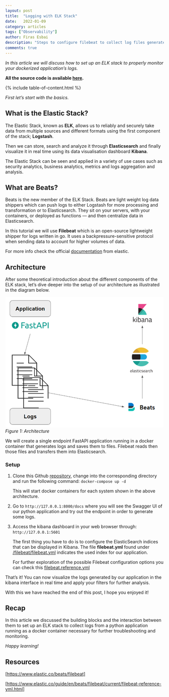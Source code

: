 ```yaml
---
layout: post
title:  "Logging with ELK Stack"
date:   2022-01-09
category: articles
tags: ["Observability"]
author: Firas Esbai
description: "Steps to configure filebeat to collect log files generated by python application running in docker container and saves them to elasticsearch"
comments: true
---
```


*In this article we will discuss how to set up an ELK stack to properly monitor your dockerized application’s logs.* 

**All the source code is available [here].**

{% include table-of-content.html %}

*First let’s start with the basics.*

## What is the Elastic Stack? ##

The Elastic Stack, known as **ELK**, allows us to reliably and securely take data from multiple sources and different formats using the first component of the stack; **Logstash**. 

Then we can store, search and analyze it through **Elasticsearch** and finally visualize it in real time using its data visualisation dashboard **Kibana**.   

The Elastic Stack can be seen and applied in a variety of use cases such as security analytics, business analytics, metrics and logs aggregation and analysis.  

## What are Beats? ##

Beats is the new member of the ELK Stack. Beats are light weight log data shippers which can push logs to either Logstash for more processing and transformation or to Elasticsearch.
They sit on your servers, with your containers, or deployed as functions — and then centralize data in Elasticsearch. 

In this tutorial we will use **Filebeat** which is an open-source lightweight shipper for logs written in go. 
It uses a backpressure-sensitive protocol when sending data to account for higher volumes of data.

For more info check the official [documentation] from elastic.  

## Architecture ##

After some theoretical introduction about the different components of the ELK stack, let’s dive deeper into the setup of our architecture as illustrated in the diagram below. 

![image](/assets/images/articles/5_logging_with_elk_stack.PNG)
<br />*Figure 1: Architecture*

We will create a single endpoint FastAPI application running in a docker container that generates logs and saves them to files. Filebeat reads then those files and transfers them into Elasticsearch. 

### Setup ### 

1. Clone this Github [repository], change into the corresponding directory and run the following command: `docker-compose up -d` 
    
   This will start docker containers for each system shown in the above architecture. 

2. Go to `http://127.0.0.1:8000/docs` where you will see the Swagger UI of our python application and try out  the endpoint in order to generate some logs. 

3. Access the kibana dashboard in your web browser through: `http://127.0.0.1:5601`
   
   The first thing you have to do is to configure the ElasticSearch indices that can be displayed in Kibana.
   The file **filebeat.yml** found under [/filebeat/filebeat.yml] indicates the used index for our application. 
   
   For further exploration of the possible Filebeat configuration options you can check this [filebeat.reference.yml] 


That’s it! You can now visualize the logs generated by our application in the kibana interface in real time and apply your filters for further analysis. 


With this we have reached the end of this post, I hope you enjoyed it! 

## Recap ## 

In this article we discussed the building blocks and the interaction between them to set up an ELK stack to collect logs from a python application running as a docker container necessary for further troubleshooting and monitoring.

*Happy learning!*

## Resources ##

[https://www.elastic.co/beats/filebeat]

[https://www.elastic.co/guide/en/beats/filebeat/current/filebeat-reference-yml.html]



[here]: https://github.com/firasesbai/fastapi-elk-stack-logging
[documentation]: https://www.elastic.co/beats/filebeat
[repository]: https://github.com/firasesbai/fastapi-elk-stack-logging
[/filebeat/filebeat.yml]: https://github.com/firasesbai/fastapi-elk-stack-logging/blob/main/filebeat/filebeat.yml
[filebeat.reference.yml]: https://www.elastic.co/guide/en/beats/filebeat/current/filebeat-reference-yml.html
[https://www.elastic.co/beats/filebeat]: https://www.elastic.co/beats/filebeat
[https://www.elastic.co/guide/en/beats/filebeat/current/filebeat-reference-yml.html]: https://www.elastic.co/guide/en/beats/filebeat/current/filebeat-reference-yml.html 